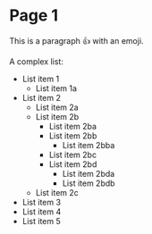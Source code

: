 # Page 1

This is a paragraph :thumbsup: with an emoji.

A complex list:

* List item 1
  * List item 1a
* List item 2
  * List item 2a
  * List item 2b
    * List item 2ba
    * List item 2bb
      * List item 2bba
    * List item 2bc
    * List item 2bd
      * List item 2bda
      * List item 2bdb
  * List item 2c
* List item 3
* List item 4
* List item 5
